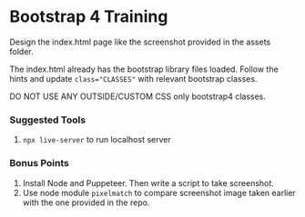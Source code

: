 # Bootstrap 4 Training

Design the index.html page like the screenshot provided in the assets folder.

The index.html already has the bootstrap library files loaded. Follow the hints and update `class="CLASSES"` with relevant bootstrap classes.

DO NOT USE ANY OUTSIDE/CUSTOM CSS only bootstrap4 classes.

### Suggested Tools

1. `npx live-server` to run localhost server

### Bonus Points

1. Install Node and Puppeteer. Then write a script to take screenshot.
1. Use node module `pixelmatch` to compare screenshot image taken earlier with the one provided in the repo.